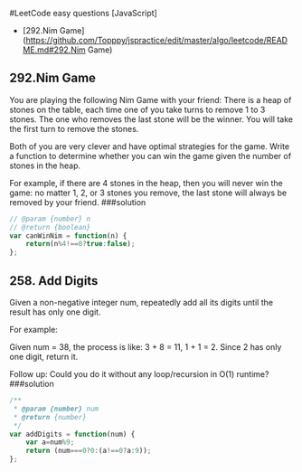#LeetCode easy questions [JavaScript]

- [292.Nim Game](https://github.com/Topppy/jspractice/edit/master/algo/leetcode/README.md#292.Nim Game)



## 292.Nim Game
You are playing the following Nim Game with your friend: There is a heap of stones on the table, each time one of you take turns to remove 1 to 3 stones. The one who removes the last stone will be the winner. You will take the first turn to remove the stones.

Both of you are very clever and have optimal strategies for the game. Write a function to determine whether you can win the game given the number of stones in the heap.

For example, if there are 4 stones in the heap, then you will never win the game: no matter 1, 2, or 3 stones you remove, the last stone will always be removed by your friend.
###solution
```javascript
// @param {number} n
// @return {boolean}
var canWinNim = function(n) {
    return(n%4!==0?true:false);
};
```
## 258. Add Digits
Given a non-negative integer num, repeatedly add all its digits until the result has only one digit.

For example:

Given num = 38, the process is like: 3 + 8 = 11, 1 + 1 = 2. Since 2 has only one digit, return it.

Follow up:
Could you do it without any loop/recursion in O(1) runtime?
###solution
```javascript
/**
 * @param {number} num
 * @return {number}
 */
var addDigits = function(num) {
    var a=num%9;
    return (num===0?0:(a!==0?a:9));
};
```
